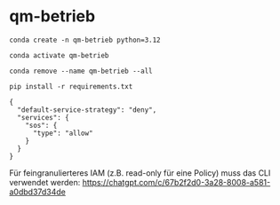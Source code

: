 # qm-betrieb

```
conda create -n qm-betrieb python=3.12
```

```
conda activate qm-betrieb
```

```
conda remove --name qm-betrieb --all
```

```
pip install -r requirements.txt
```

```
{
  "default-service-strategy": "deny",
  "services": {
    "sos": {
      "type": "allow"
    }
  }
}
```

Für feingranulierteres IAM (z.B. read-only für eine Policy) muss das CLI verwendet werden: https://chatgpt.com/c/67b2f2d0-3a28-8008-a581-a0dbd37d34de

